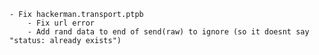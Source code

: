 	- Fix hackerman.transport.ptpb
		- Fix url error
		- Add rand data to end of send(raw) to ignore (so it doesnt say "status: already exists")
